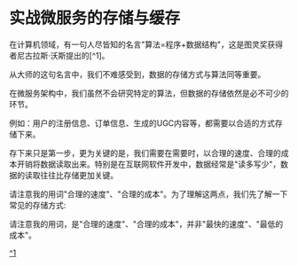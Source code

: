 # 实战微服务的存储与缓存

在计算机领域，有一句人尽皆知的名言"算法=程序+数据结构"，这是图灵奖获得者尼古拉斯·沃斯提出的[^1]。

从大师的这句名言中，我们不难感受到，数据的存储方式与算法同等重要。

在微服务架构中，我们虽然不会研究特定的算法，但数据的存储依然是必不可少的环节。

例如：用户的注册信息、订单信息、生成的UGC内容等，都需要以合适的方式存储下来。

存下来只是第一步，更为关键的是，我们需要在需要时，以合理的速度、合理的成本开销将数据读取出来。特别是在互联网软件开发中，数据经常是"读多写少"，数据的读取往往比存储更加关键。

请注意我的用词"合理的速度"、"合理的成本"。为了理解这两点，我们先了解一下常见的存储方式:




请注意我的用词，是"合理的速度"、"合理的成本"，并非"最快的速度"、"最低的成本"。






[^1](https://www.jianshu.com/p/19f68c72effc)


